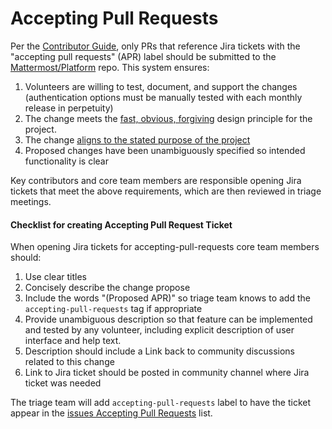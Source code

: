 # Accepting Pull Requests

Per the [Contributor Guide](https://github.com/mattermost/platform/blob/master/CONTRIBUTING.md), only PRs that reference Jira tickets with the "accepting pull requests" (APR) label should be submitted to the [Mattermost/Platform](https://github.com/mattermost/platform) repo. This system ensures:

1. Volunteers are willing to test, document, and support the changes (authentication options must be manually tested with each monthly release in perpetuity)
2. The change meets the [fast, obvious, forgiving](http://www.mattermost.org/design-principles/) design principle for the project.
3. The change [aligns to the stated purpose of the project](http://www.mattermost.org/vision/#mattermost-teams-v1)
4. Proposed changes have been unambiguously specified so intended functionality is clear
 
Key contributors and core team members are responsible opening Jira tickets that meet the above requirements, which are then reviewed in triage meetings. 

#### Checklist for creating Accepting Pull Request Ticket 

When opening Jira tickets for accepting-pull-requests core team members should:

1. Use clear titles
  1. Concisely describe the change propose
  2. Include the words "(Proposed APR)" so triage team knows to add the `accepting-pull-requests` tag if appropriate
2. Provide unambiguous description so that feature can be implemented and tested by any volunteer, including explicit description of user interface and help text.
3. Description should include a Link back to community discussions related to this change
4. Link to Jira ticket should be posted in community channel where Jira ticket was needed 

The triage team will add `accepting-pull-requests` label to have the ticket appear in the [issues Accepting Pull Requests](https://mattermost.atlassian.net/issues/?filter=10101) list. 

